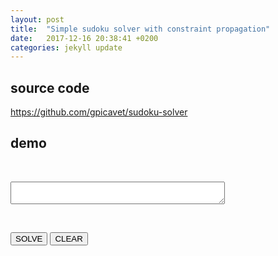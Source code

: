 ```yaml
---
layout: post
title:  "Simple sudoku solver with constraint propagation"
date:   2017-12-16 20:38:41 +0200
categories: jekyll update
---
```


## source code
https://github.com/gpicavet/sudoku-solver
## demo
<script type='text/javascript' src="https://cdn.rawgit.com/gpicavet/sudoku-solver/master/solver.js"></script>

<style>
 table {
  border-collapse:collapse;
 }
 table input[type="text"] {
    font-size:24px;
    width: 30px;
    text-align: center;
 }
 td:nth-of-type(3n) {
  border-right: 2px solid black;
 }
 td:last-of-type {
  border-right: none;
 }
 tr:nth-of-type(3n) {
  border-bottom: 2px solid black;
 }
 tr:last-of-type {
  border-bottom: none;
 } 
 </style>

<div id="board"></div>

<p><br /></p>

<textarea id="message" cols="40"></textarea>

<p><br /></p>

<p><button onclick="solve()">SOLVE</button>
 <button onclick="clean()">CLEAR</button></p>

<script type="text/javascript">
   var board = [
       ["8", "", "", "", "", "", "", "", ""],
       ["", "", "3", "6", "", "", "", "", ""],
       ["", "7", "", "", "9", "", "2", "", ""],
       ["", "5", "", "", "", "7", "", "", ""],
       ["", "", "", "", "4", "5", "7", "", ""],
       ["", "", "", "1", "", "", "", "3", ""],
       ["", "", "1", "", "", "", "", "6", "8"],
       ["", "", "8", "5", "", "", "", "1", ""],
       ["", "9", "", "", "", "", "4", "", ""]
   ];

   renderTable("#board", board);

   function renderTable(id, board) {
       var html = "";
       html += "<table data-size=" + board.length +" >";
       for (var i = 0; i < board.length; i++) {
           html += "<tr>";
           for (var j = 0; j < board.length; j++) {
               html += "<td>";
               html += "<input type='text' maxlength=1 size=1 value='" + board[i][j] + "' id='cell_" + i + "_" + j + "' />"
               html += "</td>";
           }
           html += "</tr>";
       }
       html += "</table>";
       document.querySelector(id).innerHTML = html;
   }

   function jsonFromTable(id) {
       var size = document.querySelector(id + " table").getAttribute("data-size");
       var b = [];
       for (var i = 0; i < size; i++) {
           var r = [];
           b.push(r);
           for (var j = 0; j < size; j++) {
               v = document.querySelector("#cell_" + i + "_" + j).value;
               if (!/[1-9]/.test(v)) {
                   v = ".";
               }
               r.push(v);
           }
       }
       return b;
   }

   function solve() {
       var b = jsonFromTable("#board");
       try {
           var solver = new SudokuSolver();
           b = solver.solve(b);
           renderTable("#board", b);
           document.querySelector("#message").value = "Solved in " + solver.stats.time + " ms, " + solver.stats.tests + " tests, " + solver.stats.backtracks + " backtracks";
       } catch (e) {
           if (e === "invalid board")
               document.querySelector("#message").value = "Invalid board!";
           else
               document.querySelector("#message").value = "error : " + e;
       }
   }

   function clean() {
       for (var i = 0; i < board.length; i++) {
           for (var j = 0; j < board.length; j++) {
               board[i][j] = '';
           }
       }
       renderTable("#board", board);

   }
</script>
